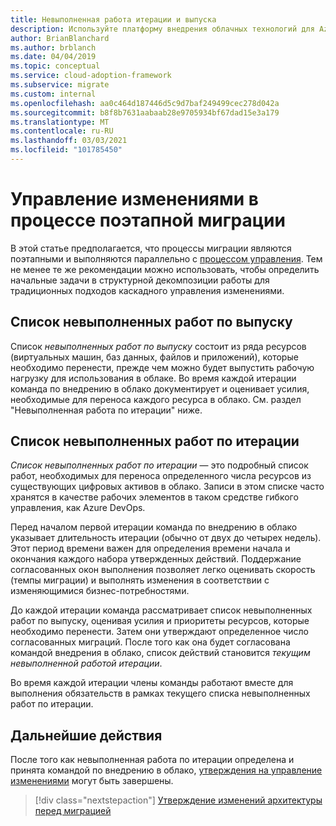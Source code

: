 ```yaml
---
title: Невыполненная работа итерации и выпуска
description: Используйте платформу внедрения облачных технологий для Azure, чтобы научиться создавать итерации и невыполненные работы в выпусках для организации задач.
author: BrianBlanchard
ms.author: brblanch
ms.date: 04/04/2019
ms.topic: conceptual
ms.service: cloud-adoption-framework
ms.subservice: migrate
ms.custom: internal
ms.openlocfilehash: aa0c464d187446d5c9d7baf249499cec278d042a
ms.sourcegitcommit: b8f8b7631aabaab28e9705934bf67dad15e3a179
ms.translationtype: MT
ms.contentlocale: ru-RU
ms.lasthandoff: 03/03/2021
ms.locfileid: "101785450"
---
```

# <a name="manage-change-in-an-incremental-migration-effort"></a>Управление изменениями в процессе поэтапной миграции

В этой статье предполагается, что процессы миграции являются поэтапными и выполняются параллельно с [процессом управления](../../../govern/index.md). Тем не менее те же рекомендации можно использовать, чтобы определить начальные задачи в структурной декомпозиции работы для традиционных подходов каскадного управления изменениями.

## <a name="release-backlog"></a>Список невыполненных работ по выпуску

Список *невыполненных работ по выпуску* состоит из ряда ресурсов (виртуальных машин, баз данных, файлов и приложений), которые необходимо перенести, прежде чем можно будет выпустить рабочую нагрузку для использования в облаке. Во время каждой итерации команда по внедрению в облако документирует и оценивает усилия, необходимые для переноса каждого ресурса в облако. См. раздел "Невыполненная работа по итерации" ниже.

## <a name="iteration-backlog"></a>Список невыполненных работ по итерации

*Список невыполненных работ по итерации* — это подробный список работ, необходимых для переноса определенного числа ресурсов из существующих цифровых активов в облако. Записи в этом списке часто хранятся в качестве рабочих элементов в таком средстве гибкого управления, как Azure DevOps.

Перед началом первой итерации команда по внедрению в облако указывает длительность итерации (обычно от двух до четырех недель). Этот период времени важен для определения времени начала и окончания каждого набора утвержденных действий. Поддержание согласованных окон выполнения позволяет легко оценивать скорость (темпы миграции) и выполнять изменения в соответствии с изменяющимися бизнес-потребностями.

До каждой итерации команда рассматривает список невыполненных работ по выпуску, оценивая усилия и приоритеты ресурсов, которые необходимо перенести. Затем они утверждают определенное число согласованных миграций. После того как она будет согласована командой внедрения в облако, список действий становится *текущим невыполненной работой итерации*.

Во время каждой итерации члены команды работают вместе для выполнения обязательств в рамках текущего списка невыполненных работ по итерации.

## <a name="next-steps"></a>Дальнейшие действия

После того как невыполненная работа по итерации определена и принята командой по внедрению в облако, [утверждения на управление изменениями](./approve.md) могут быть завершены.

> [!div class="nextstepaction"]
> [Утверждение изменений архитектуры перед миграцией](./approve.md)
